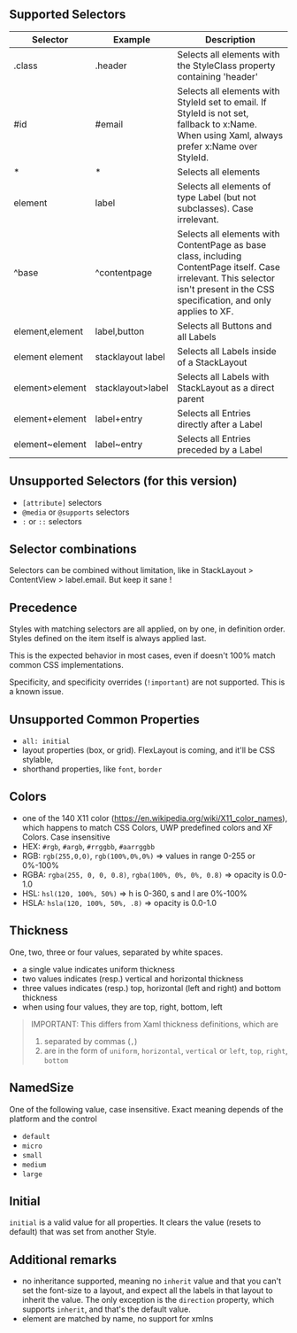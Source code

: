 ## Supported Selectors

| Selector | Example | Description |
| -------- | ------- | ----------- |
| .class | .header | Selects all elements with the StyleClass property containing 'header' |
| #id | #email | Selects all elements with StyleId set to email. If StyleId is not set, fallback to x:Name. When using Xaml, always prefer x:Name over StyleId. |
| * | * | Selects all elements |
| element | label | Selects all elements of type Label (but not subclasses). Case irrelevant. |
| ^base | ^contentpage | Selects all elements with ContentPage as base class, including ContentPage itself. Case irrelevant. This selector isn't present in the CSS specification, and only applies to XF. |
| element,element | label,button | Selects all Buttons and all Labels |
| element element | stacklayout label | Selects all Labels inside of a StackLayout |
| element>element | stacklayout>label | Selects all Labels with StackLayout as a direct parent |
| element+element | label+entry | Selects all Entries directly after a Label |
| element~element | label~entry | Selects all Entries preceded by a Label |

## Unsupported Selectors (for this version)

- `[attribute]` selectors
- `@media` or `@supports` selectors
- `:` or `::` selectors

## Selector combinations

Selectors can be combined without limitation, like in StackLayout > ContentView > label.email. But keep it sane !

## Precedence

Styles with matching selectors are all applied, on by one, in definition order. Styles defined on the item itself is always applied last.

This is the expected behavior in most cases, even if doesn't 100% match common CSS implementations.

Specificity, and specificity overrides (`!important`) are not supported. This is a known issue.

## Unsupported Common Properties

- `all: initial`
- layout properties (box, or grid). FlexLayout is coming, and it'll be CSS stylable,
- shorthand properties, like `font`, `border`

## Colors

- one of the 140 X11 color (https://en.wikipedia.org/wiki/X11_color_names), which happens to match CSS Colors, UWP predefined colors and XF Colors. Case insensitive
- HEX: `#rgb`, `#argb`, `#rrggbb`, `#aarrggbb`
- RGB: `rgb(255,0,0)`, `rgb(100%,0%,0%)` => values in range 0-255 or 0%-100%
- RGBA: `rgba(255, 0, 0, 0.8)`, `rgba(100%, 0%, 0%, 0.8)` => opacity is 0.0-1.0
- HSL: `hsl(120, 100%, 50%)` => h is 0-360, s and l are 0%-100%
- HSLA: `hsla(120, 100%, 50%, .8)` => opacity is 0.0-1.0

## Thickness

One, two, three or four values, separated by white spaces.

- a single value indicates uniform thickness
- two values indicates (resp.) vertical and horizontal thickness
- three values indicates (resp.) top, horizontal (left and right) and bottom thickness
- when using four values, they are top, right, bottom, left

> IMPORTANT: This differs from Xaml thickness definitions, which are
>
> 1. separated by commas (`,`)
> 1. are in the form of `uniform`, `horizontal`, `vertical` or `left`, `top`, `right`, `bottom`

## NamedSize

One of the following value, case insensitive. Exact meaning depends of the platform and the control

- `default`
- `micro`
- `small`
- `medium`
- `large`

## Initial

`initial` is a valid value for all properties. It clears the value (resets to default) that was set from another Style.

## Additional remarks

- no inheritance supported, meaning no `inherit` value and that you can't set the font-size to a layout, and expect all the labels in that layout to inherit the value. The only exception is the `direction` property, which supports `inherit`, and that's the default value.
- element are matched by name, no support for xmlns